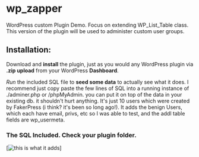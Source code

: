 # wp_zapper
WordPress custom Plugin Demo. Focus on extending WP_List_Table class. This version of the plugin will be used to administer custom user groups.

## Installation:
Download and **install** the plugin, just as you would any WordPress plugin via **.zip upload** from your WordPress **Dashboard**.

*Run* the included SQL file to **seed some data** to actually see what it does. I recommend just copy paste the few lines of SQL into a running instance of ./adminer.php or /phpMyAdmin. you can put it on top of the data in your existing db. it shouldn't hurt anything. It's just 10 users which were created by FakerPress (i think? it's been so long ago!). It adds the benign Users, which each have email, privs, etc so I was able to test, and the addl table fields are wp_usermeta.

### The SQL Included. Check your plugin folder. 
[![this is what it adds](https://i.imgur.com/hfqQXlF.png "the data that will be put in your wp_usermeta table")]
